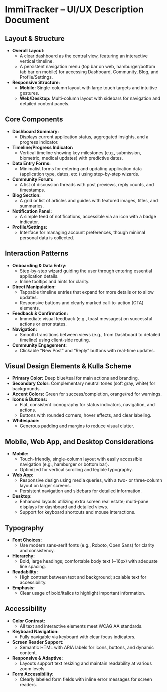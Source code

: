 # ImmiTracker – UI/UX Description Document

## Layout & Structure
- **Overall Layout:**  
  - A clear dashboard as the central view, featuring an interactive vertical timeline.
  - A persistent navigation menu (top bar on web, hamburger/bottom tab bar on mobile) for accessing Dashboard, Community, Blog, and Profile/Settings.
- **Responsive Structure:**  
  - **Mobile:** Single-column layout with large touch targets and intuitive gestures.
  - **Web/Desktop:** Multi-column layout with sidebars for navigation and detailed content panels.

## Core Components
- **Dashboard Summary:**  
  - Displays current application status, aggregated insights, and a progress indicator.
- **Timeline/Progress Indicator:**  
  - Vertical timeline showing key milestones (e.g., submission, biometric, medical updates) with predictive dates.
- **Data Entry Forms:**  
  - Minimalist forms for entering and updating application data (application type, dates, etc.) using step-by-step wizards.
- **Community Forum:**  
  - A list of discussion threads with post previews, reply counts, and timestamps.
- **Blog Section:**  
  - A grid or list of articles and guides with featured images, titles, and summaries.
- **Notification Panel:**  
  - A simple feed of notifications, accessible via an icon with a badge indicator.
- **Profile/Settings:**  
  - Interface for managing account preferences, though minimal personal data is collected.

## Interaction Patterns
- **Onboarding & Data Entry:**  
  - Step-by-step wizard guiding the user through entering essential application details.
  - Inline tooltips and hints for clarity.
- **Direct Manipulation:**  
  - Tappable timeline entries that expand for more details or to allow updates.
  - Responsive buttons and clearly marked call-to-action (CTA) elements.
- **Feedback & Confirmation:**  
  - Immediate visual feedback (e.g., toast messages) on successful actions or error states.
- **Navigation:**  
  - Smooth transitions between views (e.g., from Dashboard to detailed timeline) using client-side routing.
- **Community Engagement:**  
  - Clickable “New Post” and “Reply” buttons with real-time updates.

## Visual Design Elements & Kulla Scheme
- **Primary Color:** Deep blue/teal for main actions and branding.
- **Secondary Color:** Complementary neutral tones (soft gray, white) for backgrounds.
- **Accent Colors:** Green for success/completion, orange/red for warnings.
- **Icons & Buttons:**  
  - Flat, consistent iconography for status indicators, navigation, and actions.
  - Buttons with rounded corners, hover effects, and clear labeling.
- **Whitespace:**  
  - Generous padding and margins to reduce visual clutter.

## Mobile, Web App, and Desktop Considerations
- **Mobile:**  
  - Touch-friendly, single-column layout with easily accessible navigation (e.g., hamburger or bottom bar).
  - Optimized for vertical scrolling and legible typography.
- **Web App:**  
  - Responsive design using media queries, with a two- or three-column layout on larger screens.
  - Persistent navigation and sidebars for detailed information.
- **Desktop:**  
  - Enhanced layouts utilizing extra screen real estate; multi-pane displays for dashboard and detailed views.
  - Support for keyboard shortcuts and mouse interactions.

## Typography
- **Font Choices:**  
  - Use modern sans-serif fonts (e.g., Roboto, Open Sans) for clarity and consistency.
- **Hierarchy:**  
  - Bold, large headings; comfortable body text (~16px) with adequate line spacing.
- **Readability:**  
  - High contrast between text and background; scalable text for accessibility.
- **Emphasis:**  
  - Clear usage of bold/italics to highlight important information.

## Accessibility
- **Color Contrast:**  
  - All text and interactive elements meet WCAG AA standards.
- **Keyboard Navigation:**  
  - Fully navigable via keyboard with clear focus indicators.
- **Screen Reader Support:**  
  - Semantic HTML with ARIA labels for icons, buttons, and dynamic content.
- **Responsive & Adaptive:**  
  - Layouts support text resizing and maintain readability at various zoom levels.
- **Form Accessibility:**  
  - Clearly labeled form fields with inline error messages for screen readers.